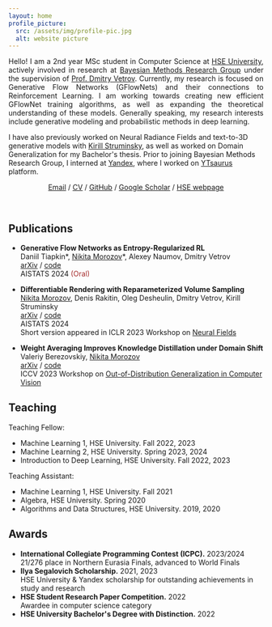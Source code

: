 ```yaml
---
layout: home
profile_picture:
  src: /assets/img/profile-pic.jpg
  alt: website picture
---
```


<p align="justify">
Hello! I am a 2nd year MSc student in Computer Science at <a href="https://www.hse.ru/en/">HSE University</a>, actively involved in research at <a href="https://bayesgroup.ru/">Bayesian Methods Research Group</a> under the supervision of <a href="https://scholar.google.com/citations?user=7HU0UoUAAAAJ&hl=en">Prof. Dmitry Vetrov</a>. Currently, my research is focused on Generative Flow Networks (GFlowNets) and their connections to Reinforcement Learning. I am working towards creating new efficient GFlowNet training algorithms, as well as expanding the theoretical understanding of these models. Generally speaking, my research interests include generative modeling and probabilistic methods in deep learning. <br />
  
I have also previously worked on Neural Radiance Fields and text-to-3D generative models with <a href="https://scholar.google.com/citations?user=q69zIO0AAAAJ&hl=en">Kirill Struminsky</a>, as well as worked on Domain Generalization for my Bachelor's thesis. Prior to joining Bayesian Methods Research Group, I interned at <a href="https://yandex.com/company">Yandex</a>, where I worked on <a href="https://github.com/ytsaurus/ytsaurus">YTsaurus</a> platform. 
</p>

<p style="text-align: center;"> 
<a href="mailto:greatdraken@gmail.com">Email</a> / <a href="assets/CV/CV.pdf">CV</a> / <a href="https://github.com/GreatDrake">GitHub</a> / <a href="https://scholar.google.com/citations?user=00WbaisAAAAJ&hl=en">Google Scholar</a> / <a href="https://www.hse.ru/en/org/persons/225560347">HSE webpage</a>
</p>

&nbsp;

## Publications
* **Generative Flow Networks as Entropy-Regularized RL** \
Daniil Tiapkin&#42;, <ins>Nikita Morozov</ins>&#42;, Alexey Naumov, Dmitry Vetrov \
[arXiv](https://arxiv.org/abs/2310.12934) / [code](https://github.com/d-tiapkin/gflownet-rl) \
AISTATS 2024 <span style="color:brown">(Oral)</span>

* **Differentiable Rendering with Reparameterized Volume Sampling** \
<ins>Nikita Morozov</ins>, Denis Rakitin, Oleg Desheulin, Dmitry Vetrov, Kirill Struminsky \
[arXiv](https://arxiv.org/abs/2302.10970) / [code](https://github.com/GreatDrake/reparameterized-volume-sampling) \
AISTATS 2024 \
Short version appeared in ICLR 2023 Workshop on [Neural Fields](https://sites.google.com/view/neural-fields)

* **Weight Averaging Improves Knowledge Distillation under Domain Shift** \
Valeriy Berezovskiy, <ins>Nikita Morozov</ins> \
[arXiv](https://arxiv.org/abs/2309.11446) / [code](https://github.com/vorobeevich/distillation-in-dg) \
ICCV 2023 Workshop on [Out-of-Distribution Generalization in Computer Vision](https://www.ood-cv.org/index.html)

## Teaching

Teaching Fellow:

* Machine Learning 1, HSE University. Fall 2022, 2023
* Machine Learning 2, HSE University. Spring 2023, 2024
* Introduction to Deep Learning, HSE University. Fall 2022, 2023

Teaching Assistant:

* Machine Learning 1, HSE University. Fall 2021
* Algebra, HSE University. Spring 2020
* Algorithms and Data Structures, HSE University. 2019, 2020

## Awards

* **International Collegiate Programming Contest (ICPC).** 2023/2024 \
21/276 place in Northern Eurasia Finals, advanced to World Finals
* **Ilya Segalovich Scholarship.** 2021, 2023 \
HSE University & Yandex scholarship for outstanding achievements in study and research
* **HSE Student Research Paper Competition.** 2022 \
Awardee in computer science category
* **HSE University Bachelor's Degree with Distinction.** 2022 

